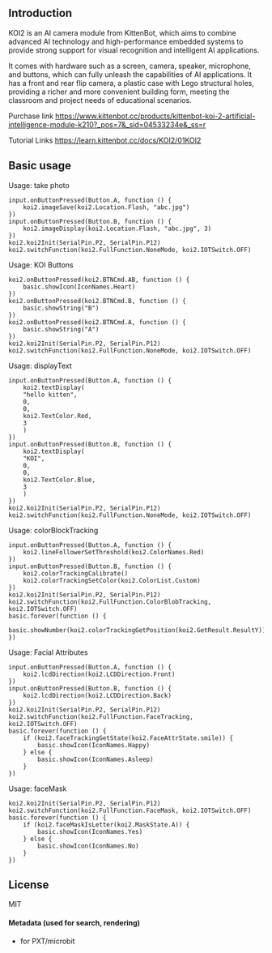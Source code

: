 ## Introduction

KOI2 is an AI camera module from KittenBot, which aims to combine advanced AI technology and high-performance embedded systems to provide strong support for visual recognition and intelligent AI applications. 

It comes with hardware such as a screen, camera, speaker, microphone, and buttons, which can fully unleash the capabilities of AI applications. It has a front and rear flip camera, a plastic case with Lego structural holes, providing a richer and more convenient building form, meeting the classroom and project needs of educational scenarios.

Purchase link
https://www.kittenbot.cc/products/kittenbot-koi-2-artificial-intelligence-module-k210?_pos=7&_sid=04533234e&_ss=r

Tutorial Links
https://learn.kittenbot.cc/docs/KOI2/01KOI2

## Basic usage

Usage: take photo

```blocks
input.onButtonPressed(Button.A, function () {
    koi2.imageSave(koi2.Location.Flash, "abc.jpg")
})
input.onButtonPressed(Button.B, function () {
    koi2.imageDisplay(koi2.Location.Flash, "abc.jpg", 3)
})
koi2.koi2Init(SerialPin.P2, SerialPin.P12)
koi2.switchFunction(koi2.FullFunction.NoneMode, koi2.IOTSwitch.OFF)
```

Usage: KOI Buttons

```blocks
koi2.onButtonPressed(koi2.BTNCmd.AB, function () {
    basic.showIcon(IconNames.Heart)
})
koi2.onButtonPressed(koi2.BTNCmd.B, function () {
    basic.showString("B")
})
koi2.onButtonPressed(koi2.BTNCmd.A, function () {
    basic.showString("A")
})
koi2.koi2Init(SerialPin.P2, SerialPin.P12)
koi2.switchFunction(koi2.FullFunction.NoneMode, koi2.IOTSwitch.OFF)
```

Usage: displayText

```blocks
input.onButtonPressed(Button.A, function () {
    koi2.textDisplay(
    "hello kitten",
    0,
    0,
    koi2.TextColor.Red,
    3
    )
})
input.onButtonPressed(Button.B, function () {
    koi2.textDisplay(
    "KOI",
    0,
    0,
    koi2.TextColor.Blue,
    3
    )
})
koi2.koi2Init(SerialPin.P2, SerialPin.P12)
koi2.switchFunction(koi2.FullFunction.NoneMode, koi2.IOTSwitch.OFF)
```

Usage: colorBlockTracking

```blocks
input.onButtonPressed(Button.A, function () {
    koi2.lineFollowerSetThreshold(koi2.ColorNames.Red)
})
input.onButtonPressed(Button.B, function () {
    koi2.colorTrackingCalibrate()
    koi2.colorTrackingSetColor(koi2.ColorList.Custom)
})
koi2.koi2Init(SerialPin.P2, SerialPin.P12)
koi2.switchFunction(koi2.FullFunction.ColorBlobTracking, koi2.IOTSwitch.OFF)
basic.forever(function () {
    basic.showNumber(koi2.colorTrackingGetPosition(koi2.GetResult.ResultY))
})
```

Usage: Facial Attributes

```blocks
input.onButtonPressed(Button.A, function () {
    koi2.lcdDirection(koi2.LCDDirection.Front)
})
input.onButtonPressed(Button.B, function () {
    koi2.lcdDirection(koi2.LCDDirection.Back)
})
koi2.koi2Init(SerialPin.P2, SerialPin.P12)
koi2.switchFunction(koi2.FullFunction.FaceTracking, koi2.IOTSwitch.OFF)
basic.forever(function () {
    if (koi2.faceTrackingGetState(koi2.FaceAttrState.smile)) {
        basic.showIcon(IconNames.Happy)
    } else {
        basic.showIcon(IconNames.Asleep)
    }
})
```

Usage: faceMask

```blocks
koi2.koi2Init(SerialPin.P2, SerialPin.P12)
koi2.switchFunction(koi2.FullFunction.FaceMask, koi2.IOTSwitch.OFF)
basic.forever(function () {
    if (koi2.faceMaskIsLetter(koi2.MaskState.A)) {
        basic.showIcon(IconNames.Yes)
    } else {
        basic.showIcon(IconNames.No)
    }
})

```

## License

MIT

#### Metadata (used for search, rendering)

* for PXT/microbit
<script src="https://makecode.com/gh-pages-embed.js"></script><script>makeCodeRender("{{ site.makecode.home_url }}", "{{ site.github.owner_name }}/{{ site.github.repository_name }}");</script>
